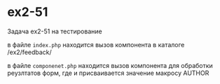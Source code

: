 # ex2-51
Задача ex2-51 на тестирование

в файле `index.php` находится вызов компонента в каталоге /ex2/feedback/


в файле `componenet.php` находится вызов компонента для обработки реузлтатов форм, где и присваивается значение макросу AUTHOR
